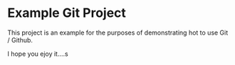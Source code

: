 # Example Git Project

This project is an example for the purposes of demonstrating hot to use Git / Github.

I hope you ejoy it....s